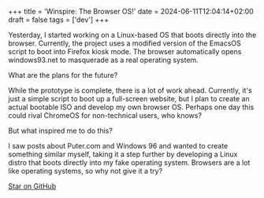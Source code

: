 +++
title = 'Winspire: The Browser OS!'
date = 2024-06-11T12:04:14+02:00
draft = false
tags = ['dev']
+++

Yesterday, I started working on a Linux-based OS that boots directly into the browser. Currently, the project uses a modified version of the EmacsOS script to boot into Firefox kiosk mode. The browser automatically opens windows93.net to masquerade as a real operating system.

What are the plans for the future?

While the prototype is complete, there is a lot of work ahead. Currently, it's just a simple script to boot up a full-screen website, but I plan to create an actual bootable ISO and develop my own browser OS.
Perhaps one day this could rival ChromeOS for non-technical users, who knows?

But what inspired me to do this?

I saw posts about Puter.com and Windows 96 and wanted to create something similar myself, taking it a step further by developing a Linux distro that boots directly into my fake operating system. Browsers are a lot like operating systems, so why not give it a try?

[Star on GitHub](https://github.com/neetware/winspire)